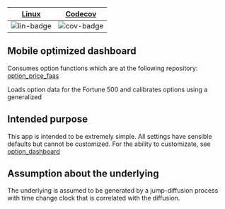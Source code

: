 | [Linux][lin-link] | [Codecov][cov-link] |
| :---------------: | :-----------------: |
| ![lin-badge]      | ![cov-badge]        |

[lin-badge]: https://travis-ci.org/phillyfan1138/option_dashboard_mobile.svg?branch=master "Travis build status"
[lin-link]:  https://travis-ci.org/phillyfan1138/option_dashboard_mobile "Travis build status"
[cov-badge]: https://codecov.io/gh/phillyfan1138/option_dashboard_mobile/branch/master/graph/badge.svg
[cov-link]:  https://codecov.io/gh/phillyfan1138/option_dashboard_mobile

## Mobile optimized dashboard

Consumes option functions which are at the following repository: [option_price_faas](https://github.com/phillyfan1138/option_price_faas)

Loads option data for the Fortune 500 and calibrates options using a generalized 

## Intended purpose

This app is intended to be extremely simple.  All settings have sensible defaults but cannot be customized.  For the ability to customizate, see [option_dashboard](https://github.com/phillyfan1138/option_dashboard)

## Assumption about the underlying

The underlying is assumed to be generated by a jump-diffusion process with time change clock that is correlated with the diffusion.  